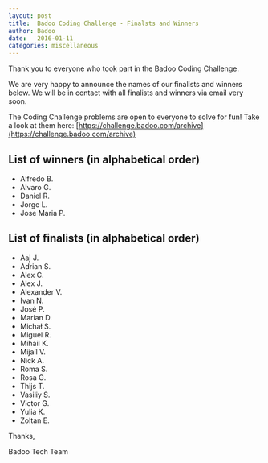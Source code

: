 ```yaml
---
layout: post
title:  Badoo Coding Challenge - Finalsts and Winners
author: Badoo
date:   2016-01-11
categories: miscellaneous
---
```


Thank you to everyone who took part in the Badoo Coding Challenge.

We are very happy to announce the names of our finalists and winners below. We will be in contact with all finalists and winners via email very soon.

The Сoding Сhallenge problems are open to everyone to solve for fun! Take a look at them here: [https://challenge.badoo.com/archive](https://challenge.badoo.com/archive)

## List of winners (in alphabetical order)

- Alfredo B.
- Alvaro G.
- Daniel R.
- Jorge L.
- Jose Maria P.

## List of finalists (in alphabetical order)

- Aaj J.
- Adrian S.
- Alex C.
- Alex J.
- Alexander V.
- Ivan N.
- José P.
- Marian D.
- Michał S.
- Miguel R.
- Mihail K.
- Mijaíl V.
- Nick A.
- Roma S.
- Rosa G.
- Thijs T.
- Vasiliy S.
- Victor G.
- Yulia K.
- Zoltan E.


Thanks,

Badoo Tech Team